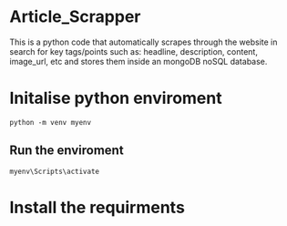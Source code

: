 # Article_Scrapper
This is a python code that automatically scrapes through the website in search for key tags/points such as: headline, description, content, image_url, etc and stores them inside an mongoDB noSQL database.

# Initalise python enviroment
```
python -m venv myenv
```
## Run the enviroment
```
myenv\Scripts\activate
```

# Install the requirments
